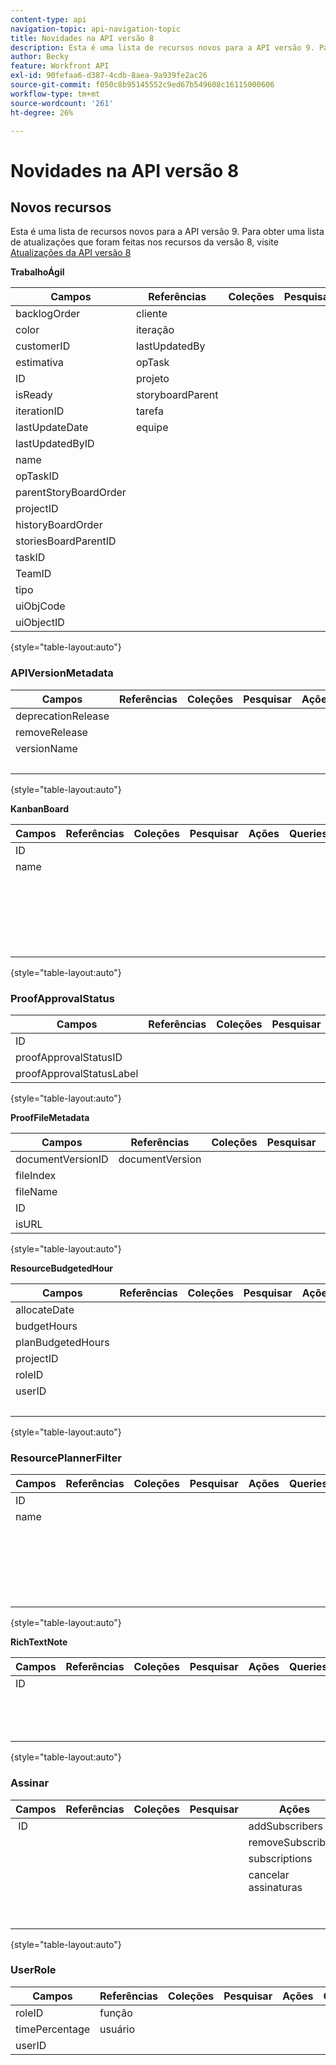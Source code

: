 ```yaml
---
content-type: api
navigation-topic: api-navigation-topic
title: Novidades na API versão 8
description: Esta é uma lista de recursos novos para a API versão 9. Para obter uma lista de atualizações que foram feitas nos recursos da versão 8, visite Atualizações para a API versão 8
author: Becky
feature: Workfront API
exl-id: 90fefaa6-d387-4cdb-8aea-9a939fe2ac26
source-git-commit: f050c8b95145552c9ed67b549608c16115000606
workflow-type: tm+mt
source-wordcount: '261'
ht-degree: 26%

---
```


# Novidades na API versão 8

## Novos recursos

Esta é uma lista de recursos novos para a API versão 9. Para obter uma lista de atualizações que foram feitas nos recursos da versão 8, visite [Atualizações da API versão 8](../../wf-api/api/new-api-version-8-updates.md)

**TrabalhoÁgil**

| Campos | Referências | Coleções | Pesquisar | Ações | Queries | Operações |
|---|---|---|---|---|---|---|
| backlogOrder | cliente |   |   | bulkCopy  |   | COPIAR |
| color | iteração  |   |   |   |   | CONTAGEM |
| customerID | lastUpdatedBy |   |   |   |   | EXCLUIR |
| estimativa | opTask |   |   |   |   | EDITAR |
| ID | projeto |   |   |   |   | GET  |
| isReady | storyboardParent |   |   |   |   | RELATÓRIO |
| iterationID | tarefa |   |   |   |   | SEARCH |
| lastUpdateDate | equipe |   |   |   |   |   |
| lastUpdatedByID |   |   |   |   |   |   |
| name |   |   |   |   |   |   |
| opTaskID |   |   |   |   |   |   |
| parentStoryBoardOrder |   |   |   |   |   |   |
| projectID |   |   |   |   |   |   |
| historyBoardOrder |   |   |   |   |   |   |
| storiesBoardParentID |   |   |   |   |   |   |
| taskID  |   |   |   |   |   |   |
| TeamID |   |   |   |   |   |   |
| tipo |   |   |   |   |   |   |
| uiObjCode |   |   |   |   |   |   |
| uiObjectID |   |   |   |   |   |   |

{style="table-layout:auto"}

### APIVersionMetadata

| Campos | Referências | Coleções | Pesquisar | Ações | Queries | Operações |
|---|---|---|---|---|---|---|
| deprecationRelease |   |   |   |   |   | CONTAGEM  |
| removeRelease |   |   |   |   |   | GET |
| versionName |   |   |   |   |   | RELATÓRIO |
|   |   |   |   |   |   | SEARCH |

{style="table-layout:auto"}

**KanbanBoard**

| Campos | Referências | Coleções | Pesquisar | Ações | Queries | Operações |
|---|---|---|---|---|---|---|
| ID |   |   |   |   |   | ADICIONAR |
| name |   |   |   |   |   | CONTAGEM |
|   |   |   |   |   |   | EXCLUIR |
|   |   |   |   |   |   | EDITAR |
|   |   |   |   |   |   | GET |
|   |   |   |   |   |   | RELATÓRIO |
|   |   |   |   |   |   | SEARCH |

{style="table-layout:auto"}

### ProofApprovalStatus

| Campos | Referências | Coleções | Pesquisar | Ações | Queries | Operações |
|---|---|---|---|---|---|---|
| ID |   |   |   |   |   |   |
| proofApprovalStatusID |   |   |   |   |   |   |
| proofApprovalStatusLabel |   |   |   |   |   |   |

{style="table-layout:auto"}

**ProofFileMetadata**

| Campos | Referências | Coleções | Pesquisar | Ações | Queries | Operações |
|---|---|---|---|---|---|---|
| documentVersionID | documentVersion |   |   |   |   |   |
| fileIndex |   |   |   |   |   |   |
| fileName |   |   |   |   |   |   |
| ID |   |   |   |   |   |   |
| isURL |   |   |   |   |   |   |

{style="table-layout:auto"}

**ResourceBudgetedHour**

| Campos | Referências | Coleções | Pesquisar | Ações | Queries | Operações |
|---|---|---|---|---|---|---|
| allocateDate |   |   |   |   |   | ADICIONAR |
| budgetHours |   |   |   |   |   | CONTAGEM |
| planBudgetedHours |   |   |   |   |   | EXCLUIR |
| projectID |   |   |   |   |   | EDITAR |
| roleID |   |   |   |   |   | GET |
| userID |   |   |   |   |   | RELATÓRIO |
|   |   |   |   |   |   | SEARCH |

{style="table-layout:auto"}

### ResourcePlannerFilter

| Campos | Referências | Coleções | Pesquisar | Ações | Queries | Operações |
|---|---|---|---|---|---|---|
| ID |   |   |   |   |   | ADICIONAR |
| name |   |   |   |   |   | CONTAGEM |
|   |   |   |   |   |   | EXCLUIR |
|   |   |   |   |   |   | EDITAR |
|   |   |   |   |   |   | GET |
|   |   |   |   |   |   | RELATÓRIO |
|   |   |   |   |   |   | SEARCH |

{style="table-layout:auto"}

**RichTextNote**

| Campos | Referências | Coleções | Pesquisar | Ações | Queries | Operações |
|---|---|---|---|---|---|---|
| ID |   |   |   |   |   | CONTAGEM |
|   |   |   |   |   |   | GET |
|   |   |   |   |   |   | RELATÓRIO |
|   |   |   |   |   |   | SEARCH |

{style="table-layout:auto"}

### Assinar

| Campos | Referências | Coleções | Pesquisar | Ações | Queries | Operações |
|---|---|---|---|---|---|---|
|  ID |   |   |   | addSubscribers | assinantes | ADICIONAR |
|   |   |   |   | removeSubscribers |   | CONTAGEM  |
|   |   |   |   | subscriptions |   | EXCLUIR |
|   |   |   |   | cancelar assinaturas |   | GET |
|   |   |   |   |   |   | RELATÓRIO |
|   |   |   |   |   |   | SEARCH |

{style="table-layout:auto"}

### UserRole

| Campos | Referências | Coleções | Pesquisar | Ações | Queries | Operações |
|---|---|---|---|---|---|---|
| roleID | função |   |   |   |   |   |
| timePercentage | usuário |   |   |   |   |   |
| userID |   |   |   |   |   |   |
